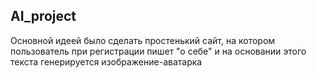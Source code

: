 ## AI_project
Основной идеей было сделать простенький сайт, на котором пользователь при регистрации пишет "о себе"  и на основании этого текста генерируется изображение-аватарка
